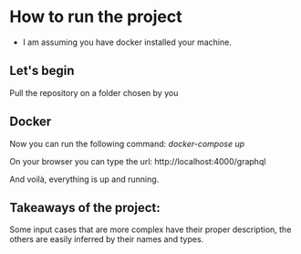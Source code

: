 # How to run the project

 - I am assuming you have docker installed your machine.

## Let's begin

Pull the repository on a folder chosen by you

## Docker

Now you can run the following command:
*docker-compose up*

On your browser you can type the url:
http://localhost:4000/graphql

And voilà, everything is up and running.

## Takeaways of the project:
Some input cases that are more complex have their proper description, the others are easily inferred by their names and types.
